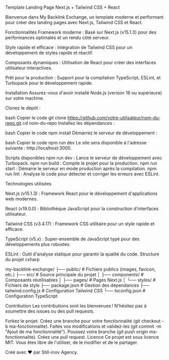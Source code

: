 Template Landing Page Next.js + Tailwind CSS + React

Bienvenue dans My Backlink Exchange, un template moderne et performant pour créer des landing pages avec Next.js, Tailwind CSS et React.

Fonctionnalités
Framework moderne : Basé sur Next.js (v15.1.3) pour des performances optimales et un rendu côté serveur.

Style rapide et efficace : Intégration de Tailwind CSS pour un développement de styles rapide et réactif.

Composants dynamiques : Utilisation de React pour créer des interfaces utilisateur interactives.

Prêt pour la production : Support pour la compilation TypeScript, ESLint, et Turbopack pour le développement rapide.

Installation
Assurez-vous d'avoir installé Node.js (version 16 ou supérieure) sur votre machine.

Clonez le dépôt :

bash
Copier le code
git clone https://github.com/votre-utilisateur/nom-du-repo.git
cd nom-du-repo
Installez les dépendances :

bash
Copier le code
npm install
Démarrez le serveur de développement :

bash
Copier le code
npm run dev
Le site sera disponible à l'adresse suivante : http://localhost:3000.

Scripts disponibles
npm run dev : Lance le serveur de développement avec Turbopack.
npm run build : Compile le projet pour la production.
npm run start : Démarre le serveur en mode production après la compilation.
npm run lint : Analyse le code pour détecter et corriger les erreurs avec ESLint.

Technologies utilisées

Next.js (v15.1.3) : Framework React pour le développement d'applications web modernes.

React (v19.0.0) : Bibliothèque JavaScript pour la construction d'interfaces utilisateur.

Tailwind CSS (v3.4.17) : Framework CSS utilitaire pour un style rapide et efficace.

TypeScript (v5.x) : Super-ensemble de JavaScript typé pour des développements plus robustes.

ESLint : Outil d'analyse statique pour garantir la qualité du code.
Structure du projet
csharp

my-backlink-exchange/
├── public/          # Fichiers publics (images, favicon, etc.)
├── src/             # Source principale du projet
│   ├── components/  # Composants réutilisables
│   ├── pages/       # Pages Next.js
│   └── styles/      # Fichiers de style
├── package.json     # Gestion des dépendances
├── tailwind.config.js # Configuration Tailwind CSS
└── tsconfig.json    # Configuration TypeScript

Contribution
Les contributions sont les bienvenues ! N'hésitez pas à soumettre des issues ou des pull requests.

Forkez le projet.
Créez une branche pour votre fonctionnalité (git checkout -b ma-fonctionnalite).
Faites vos modifications et validez-les (git commit -m "Ajout de ma fonctionnalité").
Poussez votre branche (git push origin ma-fonctionnalite).
Créez une pull request.
Licence
Ce projet est sous licence MIT. Vous êtes libre de l'utiliser, de le modifier et de le partager.

Créé avec ❤️ par Still-inov Agency.
